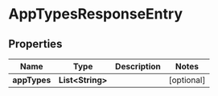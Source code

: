 # AppTypesResponseEntry

## Properties
| Name         | Type                   | Description | Notes      |
| ------------ | ---------------------- | ----------- | ---------- |
| **appTypes** | **List&lt;String&gt;** |             | [optional] |
